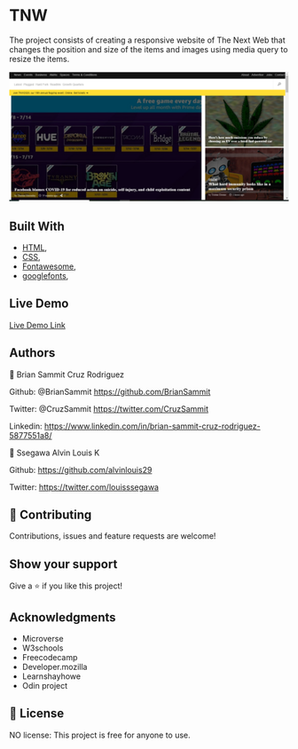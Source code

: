 # TNW
The project consists of creating a responsive website of The Next Web that changes the position and size of the items and images using media query to resize the items.

![screenshot](./screenshot.png)

## Built With

- [HTML](https://developer.mozilla.org/en-US/docs/Web/HTML),
- [CSS](https://www.w3schools.com/css/),
- [Fontawesome](https://fontawesome.com/),
- [googlefonts](https://fonts.google.com/),

## Live Demo

[Live Demo Link](https://rawcdn.githack.com/BrianSammit/TNW/4e6e3afd4c3e245788d764e2280d0d5065d61d58/index.html)

## Authors

👤 Brian Sammit Cruz Rodriguez

Github: @BrianSammit https://github.com/BrianSammit

Twitter: @CruzSammit https://twitter.com/CruzSammit

Linkedin: https://www.linkedin.com/in/brian-sammit-cruz-rodriguez-5877551a8/

👤 Ssegawa Alvin Louis K

Github: https://github.com/alvinlouis29

Twitter: https://twitter.com/louisssegawa

## 🤝 Contributing

Contributions, issues and feature requests are welcome!

## Show your support

Give a ⭐️ if you like this project!

## Acknowledgments

- Microverse
- W3schools
- Freecodecamp
- Developer.mozilla
- Learnshayhowe
- Odin project

## 📝 License

NO license: This project is free for anyone to use.
